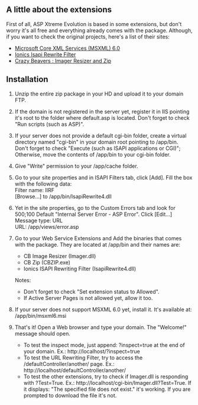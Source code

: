 A little about the extensions
-----------------------------

First of all, ASP Xtreme Evolution is based in some extensions, but don't worry it's all free and everything already comes with the package. Although, if you want to check the original projects, here's a list of their sites:

* [Microsoft Core XML Services (MSXML) 6.0](http://www.microsoft.com/downloads/details.aspx?FamilyID=993c0bcf-3bcf-4009-be21-27e85e1857b1&displaylang=en)
* [Ionics Isapi Rewrite Filter](http://www.codeplex.com/IIRF/)
* [Crazy Beavers : Imager Resizer and Zip](http://www.crazybeavers.se/downloads/)

Installation
------------

1. Unzip the entire zip package in your HD and upload it to your domain FTP.

2. If the domain is not registered in the server yet, register it in IIS pointing it's root to the folder where default.asp is located. Don't forget to check "Run scripts (such as ASP)".

3. If your server does not provide a default cgi-bin folder, create a virtual directory named "cgi-bin" in your domain root pointing to /app/bin. Don't forget to check "Execute (such as ISAPI applications or CGI)"; Otherwise, move the contents of /app/bin to your cgi-bin folder.

4. Give "Write" permission to your /app/cache folder.

5. Go to your site properties and in ISAPI Filters tab, click [Add]. Fill the box with the following data:  
   Filter name: IIRF  
   [Browse...] to /app/bin/IsapiRewrite4.dll  

6. Yet in the site properties, go to the Custom Errors tab and look for 500;100 Default "Internal Server Error - ASP Error". Click [Edit...]  
   Message type: URL  
   URL: /app/views/error.asp  

7. Go to your Web Service Extensions and Add the binaries that comes with the package. They are located at /app/bin and their names are:
    * CB Image Resizer (Imager.dll)
    * CB Zip (CBZIP.exe)
    * Ionics ISAPI Rewriting Filter (IsapiRewrite4.dll)
    
    Notes:
    
    * Don't forget to check "Set extension status to Allowed".
    * If Active Server Pages is not allowed yet, allow it too.

8. If your server does not support MSXML 6.0 yet, install it. It's available at: /app/bin/msxml6.msi

9. That's it! Open a Web browser and type your domain. The "Welcome!" message should open.
    * To test the inspect mode, just append: ?inspect=true at the end of your domain. Ex.: http://localhost/?inspect=true
    * To test the URL Rewriting Filter, try to access the /defaultController/another/ page. Ex.: http://localhost/defaultController/another/
    * To test the other extensions, try to check if Imager.dll is responding with ?Test=True. Ex.: http://localhost/cgi-bin/Imager.dll?Test=True. If it displays: "The specified file does not exist." it's working. If you are prompted to download the file it's not.